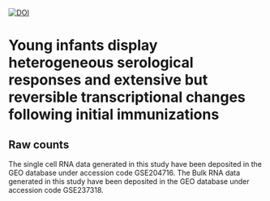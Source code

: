[![DOI](https://zenodo.org/badge/527556979.svg)](https://zenodo.org/doi/10.5281/zenodo.10049359)


# Young infants display heterogeneous serological responses and extensive but reversible transcriptional changes following initial immunizations

## Raw counts

The single cell RNA data generated in this study have been deposited in the GEO database under accession code GSE204716. The Bulk RNA data generated in this study have been deposited in the GEO database under accession code GSE237318.
